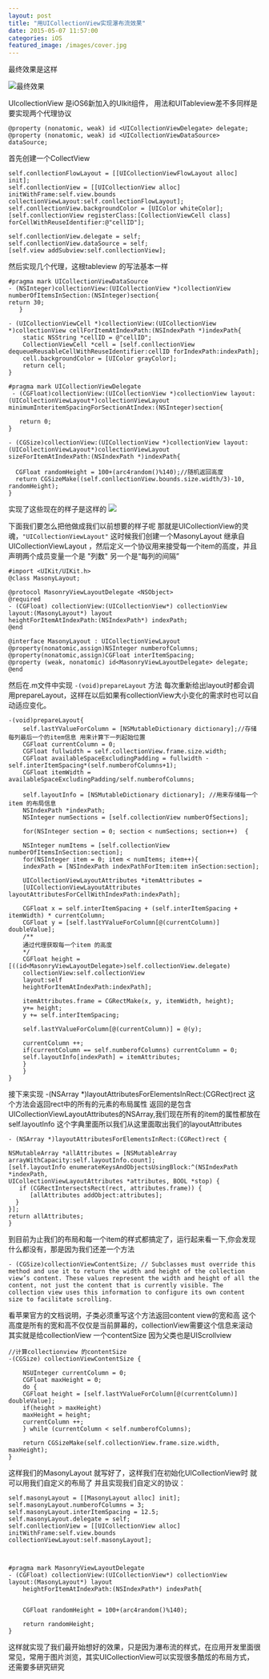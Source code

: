 ```yaml
---
layout: post
title: "用UICollectionView实现瀑布流效果"
date: 2015-05-07 11:57:00
categories: iOS
featured_image: /images/cover.jpg
---
```


最终效果是这样

![最终效果](https://github.com/rhythmcity/rhythmcity.github.io/raw/master/img/waterFlow/Effect.png)


UIcollectionView 是iOS6新加入的UIkit组件，
用法和UITableview差不多同样是要实现两个代理协议

    @property (nonatomic, weak) id <UICollectionViewDelegate> delegate;
    @property (nonatomic, weak) id <UICollectionViewDataSource> dataSource;

首先创建一个CollectView


    self.conllectionFlowLayout = [[UICollectionViewFlowLayout alloc] init];
    self.conllectionView = [[UICollectionView alloc] initWithFrame:self.view.bounds collectionViewLayout:self.conllectionFlowLayout];            
    self.conllectionView.backgroundColor = [UIColor whiteColor];
    [self.conllectionView registerClass:[CollectionViewCell class] forCellWithReuseIdentifier:@"cellID"];

    self.conllectionView.delegate = self;
    self.conllectionView.dataSource = self;
    [self.view addSubview:self.conllectionView];

然后实现几个代理，这根tableview 的写法基本一样



    #pragma mark UICollectionViewDataSource
    - (NSInteger)collectionView:(UICollectionView *)collectionView numberOfItemsInSection:(NSInteger)section{
    return 30;
       }
       
    - (UICollectionViewCell *)collectionView:(UICollectionView *)collectionView cellForItemAtIndexPath:(NSIndexPath *)indexPath{
        static NSString *cellID = @"cellID";
        CollectionViewCell *cell = [self.conllectionView dequeueReusableCellWithReuseIdentifier:cellID forIndexPath:indexPath];
        cell.backgroundColor = [UIColor grayColor];
        return cell;
    }

    #pragma mark UICollectionViewDelegate
     - (CGFloat)collectionView:(UICollectionView *)collectionView layout:(UICollectionViewLayout*)collectionViewLayout             minimumInteritemSpacingForSectionAtIndex:(NSInteger)section{

       return 0;
    }

    - (CGSize)collectionView:(UICollectionView *)collectionView layout:(UICollectionViewLayout*)collectionViewLayout             sizeForItemAtIndexPath:(NSIndexPath *)indexPath{

      CGFloat randomHeight = 100+(arc4random()%140);//随机返回高度
      return CGSizeMake((self.conllectionView.bounds.size.width/3)-10, randomHeight);
    }


实现了这些现在的样子是这样的
![](https://github.com/rhythmcity/rhythmcity.github.io/raw/master/img/waterFlow/nomal.png)

下面我们要怎么把他做成我们以前想要的样子呢 那就是UICollectionView的灵魂，` "UICollectionViewLayout" `
这时候我们创建一个MasonyLayout 继承自UICollectionViewLayout ，然后定义一个协议用来接受每一个item的高度，并且声明两个成员变量一个是 "列数" 另一个是“每列的间隔”



    #import <UIKit/UIKit.h>
    @class MasonyLayout;
    
    @protocol MasonryViewLayoutDelegate <NSObject>
    @required
    - (CGFloat) collectionView:(UICollectionView*) collectionView
    layout:(MasonyLayout*) layout
    heightForItemAtIndexPath:(NSIndexPath*) indexPath;
    @end
    
    @interface MasonyLayout : UICollectionViewLayout
    @property(nonatomic,assign)NSInteger numberofColumns;
    @property(nonatomic,assign)CGFloat interItemSpacing;
    @property (weak, nonatomic) id<MasonryViewLayoutDelegate> delegate;
    @end


然后在.m文件中实现 `-(void)prepareLayout` 方法 每次重新给出layout时都会调用prepareLayout，这样在以后如果有collectionView大小变化的需求时也可以自动适应变化。


    -(void)prepareLayout{
        self.lastYValueForColumn = [NSMutableDictionary dictionary];//存储每列最后一个的item信息 用来计算下一列起始位置
        CGFloat currentColumn = 0;
        CGFloat fullwidth = self.collectionView.frame.size.width;
        CGFloat availableSpaceExcludingPadding = fullwidth - self.interItemSpacing*(self.numberofColumns+1);
        CGFloat itemWidth = availableSpaceExcludingPadding/self.numberofColumns;
        
        self.layoutInfo = [NSMutableDictionary dictionary]; //用来存储每一个item 的布局信息
        NSIndexPath *indexPath;
        NSInteger numSections = [self.collectionView numberOfSections];
        
        for(NSInteger section = 0; section < numSections; section++)  {
        
        NSInteger numItems = [self.collectionView numberOfItemsInSection:section];
        for(NSInteger item = 0; item < numItems; item++){
        indexPath = [NSIndexPath indexPathForItem:item inSection:section];
        
        UICollectionViewLayoutAttributes *itemAttributes =
        [UICollectionViewLayoutAttributes layoutAttributesForCellWithIndexPath:indexPath];
        
        CGFloat x = self.interItemSpacing + (self.interItemSpacing + itemWidth) * currentColumn;
        CGFloat y = [self.lastYValueForColumn[@(currentColumn)] doubleValue];
        /**
        通过代理获取每一个item 的高度
        */
        CGFloat height = [((id<MasonryViewLayoutDelegate>)self.collectionView.delegate)
        collectionView:self.collectionView
        layout:self
        heightForItemAtIndexPath:indexPath];
        
        itemAttributes.frame = CGRectMake(x, y, itemWidth, height);
        y+= height;
        y += self.interItemSpacing;
        
        self.lastYValueForColumn[@(currentColumn)] = @(y);
        
        currentColumn ++;
        if(currentColumn == self.numberofColumns) currentColumn = 0;
        self.layoutInfo[indexPath] = itemAttributes;
        }
        }
    }



接下来实现 -(NSArray *)layoutAttributesForElementsInRect:(CGRect)rect  这个方法会返回rect中的所有的元素的布局属性
返回的是包含UICollectionViewLayoutAttributes的NSArray,我们现在所有的item的属性都放在 self.layoutInfo 这个字典里面所以我们从这里面取出我们的layoutAttributes



    - (NSArray *)layoutAttributesForElementsInRect:(CGRect)rect {
    
    NSMutableArray *allAttributes = [NSMutableArray arrayWithCapacity:self.layoutInfo.count];
    [self.layoutInfo enumerateKeysAndObjectsUsingBlock:^(NSIndexPath *indexPath,
    UICollectionViewLayoutAttributes *attributes, BOOL *stop) {
       if (CGRectIntersectsRect(rect, attributes.frame)) {
          [allAttributes addObject:attributes];
      }
    }];
    return allAttributes;
    }



到目前为止我们的布局和每一个item的样式都搞定了，运行起来看一下,你会发现什么都没有，那是因为我们还差一个方法


    - (CGSize)collectionViewContentSize; // Subclasses must override this method and use it to return the width and height of the collection view’s content. These values represent the width and height of all the content, not just the content that is currently visible. The collection view uses this information to configure its own content size to facilitate scrolling.

看苹果官方的文档说明，子类必须重写这个方法返回content view的宽和高 这个高度是所有的宽和高不仅仅是当前屏幕的，collectionView需要这个信息来滚动 其实就是给collectionView 一个contentSize  因为父类也是UIScrollview


    //计算collectionview 的contentSize
    -(CGSize) collectionViewContentSize {
    
        NSUInteger currentColumn = 0;
        CGFloat maxHeight = 0;
        do {
        CGFloat height = [self.lastYValueForColumn[@(currentColumn)] doubleValue];
        if(height > maxHeight)
        maxHeight = height;
        currentColumn ++;
        } while (currentColumn < self.numberofColumns);
        
        return CGSizeMake(self.collectionView.frame.size.width, maxHeight);
    }


这样我们的MasonyLayout 就写好了，这样我们在初始化UICollectionView时 就可以用我们自定义的布局了 并且实现我们自定义的协议：

 

    self.masonyLayout = [[MasonyLayout alloc] init];
    self.masonyLayout.numberofColumns = 3;
    self.masonyLayout.interItemSpacing = 12.5;
    self.masonyLayout.delegate = self;
    self.conllectionView = [[UICollectionView alloc] initWithFrame:self.view.bounds collectionViewLayout:self.masonyLayout];
    
    
    
    #pragma mark MasonryViewLayoutDelegate
    - (CGFloat) collectionView:(UICollectionView*) collectionView
    layout:(MasonyLayout*) layout
        heightForItemAtIndexPath:(NSIndexPath*) indexPath{
        
        
        CGFloat randomHeight = 100+(arc4random()%140);
        
        return randomHeight;
    }



这样就实现了我们最开始想好的效果，只是因为瀑布流的样式，在应用开发里面很常见，常用于图片浏览，其实UICollectionView可以实现很多酷炫的布局方式，还需要多研究研究









